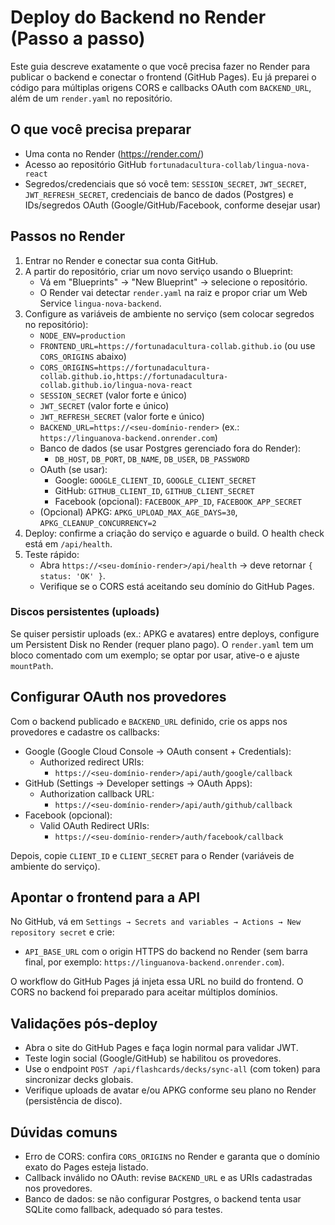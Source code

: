 # Deploy do Backend no Render (Passo a passo)

Este guia descreve exatamente o que você precisa fazer no Render para publicar o backend e conectar o frontend (GitHub Pages). Eu já preparei o código para múltiplas origens CORS e callbacks OAuth com `BACKEND_URL`, além de um `render.yaml` no repositório.

## O que você precisa preparar

- Uma conta no Render (https://render.com/)
- Acesso ao repositório GitHub `fortunadacultura-collab/lingua-nova-react`
- Segredos/credenciais que só você tem: `SESSION_SECRET`, `JWT_SECRET`, `JWT_REFRESH_SECRET`, credenciais de banco de dados (Postgres) e IDs/segredos OAuth (Google/GitHub/Facebook, conforme desejar usar)

## Passos no Render

1. Entrar no Render e conectar sua conta GitHub.
2. A partir do repositório, criar um novo serviço usando o Blueprint:
   - Vá em "Blueprints" → "New Blueprint" → selecione o repositório.
   - O Render vai detectar `render.yaml` na raiz e propor criar um Web Service `lingua-nova-backend`.
3. Configure as variáveis de ambiente no serviço (sem colocar segredos no repositório):
   - `NODE_ENV=production`
   - `FRONTEND_URL=https://fortunadacultura-collab.github.io` (ou use `CORS_ORIGINS` abaixo)
   - `CORS_ORIGINS=https://fortunadacultura-collab.github.io,https://fortunadacultura-collab.github.io/lingua-nova-react`
   - `SESSION_SECRET` (valor forte e único)
   - `JWT_SECRET` (valor forte e único)
   - `JWT_REFRESH_SECRET` (valor forte e único)
   - `BACKEND_URL=https://<seu-domínio-render>` (ex.: `https://linguanova-backend.onrender.com`)
   - Banco de dados (se usar Postgres gerenciado fora do Render):
     - `DB_HOST`, `DB_PORT`, `DB_NAME`, `DB_USER`, `DB_PASSWORD`
   - OAuth (se usar):
     - Google: `GOOGLE_CLIENT_ID`, `GOOGLE_CLIENT_SECRET`
     - GitHub: `GITHUB_CLIENT_ID`, `GITHUB_CLIENT_SECRET`
     - Facebook (opcional): `FACEBOOK_APP_ID`, `FACEBOOK_APP_SECRET`
   - (Opcional) APKG: `APKG_UPLOAD_MAX_AGE_DAYS=30`, `APKG_CLEANUP_CONCURRENCY=2`
4. Deploy: confirme a criação do serviço e aguarde o build. O health check está em `/api/health`.
5. Teste rápido:
   - Abra `https://<seu-domínio-render>/api/health` → deve retornar `{ status: 'OK' }`.
   - Verifique se o CORS está aceitando seu domínio do GitHub Pages.

### Discos persistentes (uploads)

Se quiser persistir uploads (ex.: APKG e avatares) entre deploys, configure um Persistent Disk no Render (requer plano pago). O `render.yaml` tem um bloco comentado com um exemplo; se optar por usar, ative-o e ajuste `mountPath`.

## Configurar OAuth nos provedores

Com o backend publicado e `BACKEND_URL` definido, crie os apps nos provedores e cadastre os callbacks:

- Google (Google Cloud Console → OAuth consent + Credentials):
  - Authorized redirect URIs:
    - `https://<seu-domínio-render>/api/auth/google/callback`
- GitHub (Settings → Developer settings → OAuth Apps):
  - Authorization callback URL:
    - `https://<seu-domínio-render>/api/auth/github/callback`
- Facebook (opcional):
  - Valid OAuth Redirect URIs:
    - `https://<seu-domínio-render>/auth/facebook/callback`

Depois, copie `CLIENT_ID` e `CLIENT_SECRET` para o Render (variáveis de ambiente do serviço).

## Apontar o frontend para a API

No GitHub, vá em `Settings → Secrets and variables → Actions → New repository secret` e crie:

- `API_BASE_URL` com o origin HTTPS do backend no Render (sem barra final, por exemplo: `https://linguanova-backend.onrender.com`).

O workflow do GitHub Pages já injeta essa URL no build do frontend. O CORS no backend foi preparado para aceitar múltiplos domínios.

## Validações pós-deploy

- Abra o site do GitHub Pages e faça login normal para validar JWT.
- Teste login social (Google/GitHub) se habilitou os provedores.
- Use o endpoint `POST /api/flashcards/decks/sync-all` (com token) para sincronizar decks globais.
- Verifique uploads de avatar e/ou APKG conforme seu plano no Render (persistência de disco).

## Dúvidas comuns

- Erro de CORS: confira `CORS_ORIGINS` no Render e garanta que o domínio exato do Pages esteja listado.
- Callback inválido no OAuth: revise `BACKEND_URL` e as URIs cadastradas nos provedores.
- Banco de dados: se não configurar Postgres, o backend tenta usar SQLite como fallback, adequado só para testes.